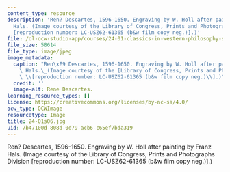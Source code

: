 ```yaml
---
content_type: resource
description: 'Ren? Descartes, 1596-1650. Engraving by W. Holl after painting by Franz
  Hals. (Image courtesy of the Library of Congress, Prints and Photographs Division
  [reproduction number: LC-USZ62-61365 (b&w film copy neg.)].)'
file: /ol-ocw-studio-app/courses/24-01-classics-in-western-philosophy-spring-2006/7b47100d808d0d79acb6c65ef7bda319_24-01s06.jpg
file_size: 58614
file_type: image/jpeg
image_metadata:
  caption: "Ren\xE9 Descartes, 1596-1650. Engraving by W. Holl after painting by Franz\
    \ Hals.\_(Image courtesy of the [Library of Congress, Prints and Photographs Division](http://www.loc.gov/rr/print/)\
    \ \\[reproduction number: LC-USZ62-61365 (b&w film copy neg.)\\].)"
  credit: ''
  image-alt: Rene Descartes.
learning_resource_types: []
license: https://creativecommons.org/licenses/by-nc-sa/4.0/
ocw_type: OCWImage
resourcetype: Image
title: 24-01s06.jpg
uid: 7b47100d-808d-0d79-acb6-c65ef7bda319
---
```

Ren? Descartes, 1596-1650. Engraving by W. Holl after painting by Franz Hals. (Image courtesy of the Library of Congress, Prints and Photographs Division [reproduction number: LC-USZ62-61365 (b&w film copy neg.)].)